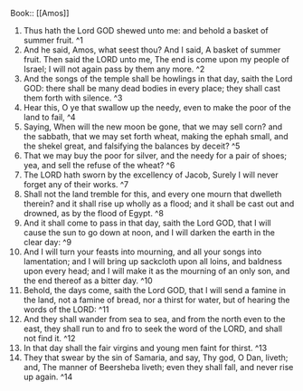  Book:: [[Amos]]
 1. Thus hath the Lord GOD shewed unto me: and behold a basket of summer fruit. ^1
 2. And he said, Amos, what seest thou? And I said, A basket of summer fruit. Then said the LORD unto me, The end is come upon my people of Israel; I will not again pass by them any more. ^2
 3. And the songs of the temple shall be howlings in that day, saith the Lord GOD: there shall be many dead bodies in every place; they shall cast them forth with silence. ^3
 4. Hear this, O ye that swallow up the needy, even to make the poor of the land to fail, ^4
 5. Saying, When will the new moon be gone, that we may sell corn? and the sabbath, that we may set forth wheat, making the ephah small, and the shekel great, and falsifying the balances by deceit? ^5
 6. That we may buy the poor for silver, and the needy for a pair of shoes; yea, and sell the refuse of the wheat? ^6
 7. The LORD hath sworn by the excellency of Jacob, Surely I will never forget any of their works. ^7
 8. Shall not the land tremble for this, and every one mourn that dwelleth therein? and it shall rise up wholly as a flood; and it shall be cast out and drowned, as by the flood of Egypt. ^8
 9. And it shall come to pass in that day, saith the Lord GOD, that I will cause the sun to go down at noon, and I will darken the earth in the clear day: ^9
 10. And I will turn your feasts into mourning, and all your songs into lamentation; and I will bring up sackcloth upon all loins, and baldness upon every head; and I will make it as the mourning of an only son, and the end thereof as a bitter day. ^10
 11. Behold, the days come, saith the Lord GOD, that I will send a famine in the land, not a famine of bread, nor a thirst for water, but of hearing the words of the LORD: ^11
 12. And they shall wander from sea to sea, and from the north even to the east, they shall run to and fro to seek the word of the LORD, and shall not find it. ^12
 13. In that day shall the fair virgins and young men faint for thirst. ^13
 14. They that swear by the sin of Samaria, and say, Thy god, O Dan, liveth; and, The manner of Beersheba liveth; even they shall fall, and never rise up again. ^14
